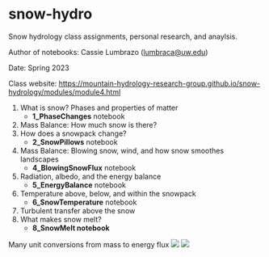 # snow-hydro
Snow hydrology class assignments, personal research, and anaylsis. 

Author of notebooks: Cassie Lumbrazo (lumbraca@uw.edu)

Date: Spring 2023 

Class website: https://mountain-hydrology-research-group.github.io/snow-hydrology/modules/module4.html

1. What is snow? Phases and properties of matter
   * **1_PhaseChanges** notebook
2. Mass Balance: How much snow is there?
3. How does a snowpack change?
   * **2_SnowPillows** notebook
4. Mass Balance: Blowing snow, wind, and how snow smoothes landscapes
   * **4_BlowingSnowFlux** notebook
5. Radiation, albedo, and the energy balance
   * **5_EnergyBalance** notebook
6. Temperature above, below, and within the snowpack
   * **6_SnowTemperature** notebook
7. Turbulent transfer above the snow
8. What makes snow melt?
   * **8_SnowMelt notebook**
   

Many unit conversions from mass to energy flux 
 ![](units.png)
  ![](units_2.png)
